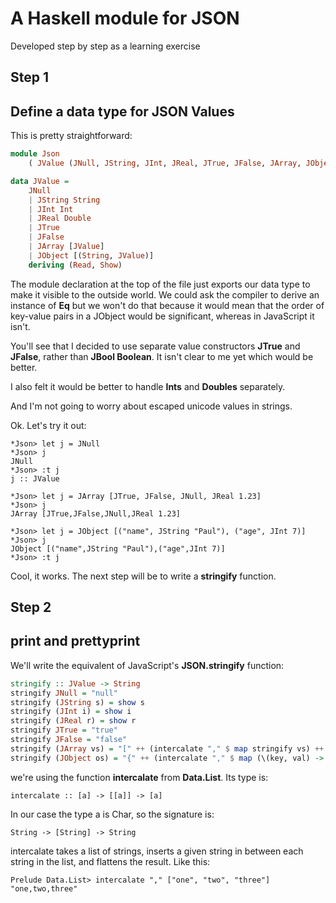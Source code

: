 # A Haskell module for JSON

Developed step by step as a learning exercise

## Step 1
## Define a data type for JSON Values

This is pretty straightforward:

```haskell
module Json
    ( JValue (JNull, JString, JInt, JReal, JTrue, JFalse, JArray, JObject) ) where

data JValue =
    JNull 
    | JString String
    | JInt Int
    | JReal Double
    | JTrue
    | JFalse
    | JArray [JValue]
    | JObject [(String, JValue)]
    deriving (Read, Show)
```
The module declaration at the top of the file just exports our data type to make it visible to the outside world. We could ask the compiler to derive an instance of **Eq** but we won't do that because it would mean that the order of key-value pairs in a JObject would be significant, whereas in JavaScript it isn't.

You'll see that I decided to use separate value constructors **JTrue** and **JFalse**, rather than **JBool Boolean**. It isn't clear to me yet which would be better.

I also felt it would be better to handle **Ints** and **Doubles** separately.

And I'm not going to worry about escaped unicode values in strings.

Ok. Let's try it out:

```shell
*Json> let j = JNull
*Json> j
JNull
*Json> :t j
j :: JValue

*Json> let j = JArray [JTrue, JFalse, JNull, JReal 1.23]
*Json> j
JArray [JTrue,JFalse,JNull,JReal 1.23]

*Json> let j = JObject [("name", JString "Paul"), ("age", JInt 7)]
*Json> j
JObject [("name",JString "Paul"),("age",JInt 7)]
*Json> :t j
```

Cool, it works. The next step will be to write a **stringify** function.

## Step 2
## print and prettyprint

We'll write the equivalent of JavaScript's **JSON.stringify** function:

```haskell
stringify :: JValue -> String
stringify JNull = "null"
stringify (JString s) = show s
stringify (JInt i) = show i
stringify (JReal r) = show r
stringify JTrue = "true"
stringify JFalse = "false"
stringify (JArray vs) = "[" ++ (intercalate "," $ map stringify vs) ++ "]"
stringify (JObject os) = "{" ++ (intercalate "," $ map (\(key, val) -> show key ++ ":" ++ stringify val) os) ++ "}"
```

we're using the function **intercalate** from **Data.List**. Its type is:

```shell
intercalate :: [a] -> [[a]] -> [a]
```
In our case the type a is Char, so the signature is:

```shell
String -> [String] -> String
```
intercalate takes a list of strings, inserts a given string in between each string in the list, and flattens the result. Like this:

```shell
Prelude Data.List> intercalate "," ["one", "two", "three"]
"one,two,three"
```

